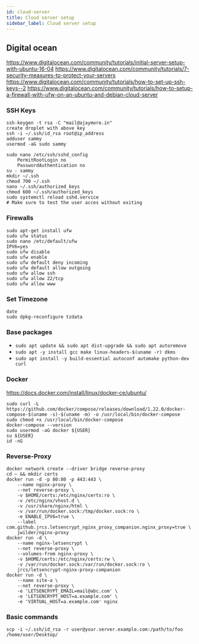 ```yaml
---
id: cloud-server
title: Cloud server setup
sidebar_label: Cloud server setup
---
```


## Digital ocean
https://www.digitalocean.com/community/tutorials/initial-server-setup-with-ubuntu-16-04
https://www.digitalocean.com/community/tutorials/7-security-measures-to-protect-your-servers
https://www.digitalocean.com/community/tutorials/how-to-set-up-ssh-keys--2
https://www.digitalocean.com/community/tutorials/how-to-setup-a-firewall-with-ufw-on-an-ubuntu-and-debian-cloud-server

### SSH Keys
```
ssh-keygen -t rsa -C "mail@ajaymore.in"
create droplet with above key
ssh -i ~/.ssh/id_rsa root@ip_address
adduser sammy
usermod -aG sudo sammy

sudo nano /etc/ssh/sshd_config
	PermitRootLogin no
	PasswordAuthentication no
su - sammy
mkdir ~/.ssh
chmod 700 ~/.ssh
nano ~/.ssh/authorized_keys
chmod 600 ~/.ssh/authorized_keys
sudo systemctl reload sshd.service
# Make sure to test the user acces without exiting
```

### Firewalls
```
sudo apt-get install ufw
sudo ufw status
sudo nano /etc/default/ufw
IPV6=yes
sudo ufw disable
sudo ufw enable
sudo ufw default deny incoming
sudo ufw default allow outgoing
sudo ufw allow ssh
sudo ufw allow 22/tcp
sudo ufw allow www
```

### Set Timezone
```
date
sudo dpkg-reconfigure tzdata
```

### Base packages
- `sudo apt update && sudo apt dist-upgrade && sudo apt autoremove`
- `sudo apt -y install gcc make linux-headers-$(uname -r) dkms`
- `sudo apt install -y build-essential autoconf automake python-dev curl`

### Docker
https://docs.docker.com/install/linux/docker-ce/ubuntu/
```
sudo curl -L https://github.com/docker/compose/releases/download/1.22.0/docker-compose-$(uname -s)-$(uname -m) -o /usr/local/bin/docker-compose
sudo chmod +x /usr/local/bin/docker-compose
docker-compose --version
sudo usermod -aG docker ${USER}
su ${USER}
id -nG
```

### Reverse-Proxy
```
docker network create --driver bridge reverse-proxy
cd ~ && mkdir certs
docker run -d -p 80:80 -p 443:443 \
    --name nginx-proxy \
    --net reverse-proxy \
    -v $HOME/certs:/etc/nginx/certs:ro \
    -v /etc/nginx/vhost.d \
    -v /usr/share/nginx/html \
    -v /var/run/docker.sock:/tmp/docker.sock:ro \
    -e ENABLE_IPV6=true \
    --label com.github.jrcs.letsencrypt_nginx_proxy_companion.nginx_proxy=true \
    jwilder/nginx-proxy
docker run -d \
    --name nginx-letsencrypt \
    --net reverse-proxy \
    --volumes-from nginx-proxy \
    -v $HOME/certs:/etc/nginx/certs:rw \
    -v /var/run/docker.sock:/var/run/docker.sock:ro \
    jrcs/letsencrypt-nginx-proxy-companion
docker run -d \
    --name site-a \
    --net reverse-proxy \
    -e 'LETSENCRYPT_EMAIL=mail@abc.com' \
    -e 'LETSENCRYPT_HOST=a.example.com' \
    -e 'VIRTUAL_HOST=a.example.com' nginx
```

### Basic commands
```
scp -i ~/.ssh/id_rsa -r user@your.server.example.com:/path/to/foo /home/user/Desktop/

```